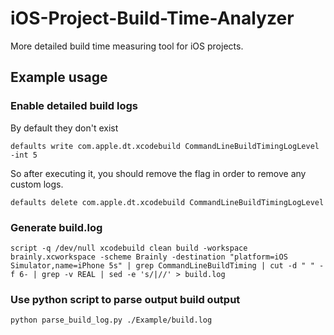 # iOS-Project-Build-Time-Analyzer
More detailed build time measuring tool for iOS projects.


## Example usage
### Enable detailed build logs

By default they don't exist
```
defaults write com.apple.dt.xcodebuild CommandLineBuildTimingLogLevel -int 5
```

So after executing it, you should remove the flag in order to remove any custom logs.
```
defaults delete com.apple.dt.xcodebuild CommandLineBuildTimingLogLevel
```

### Generate build.log
```
script -q /dev/null xcodebuild clean build -workspace brainly.xcworkspace -scheme Brainly -destination "platform=iOS Simulator,name=iPhone 5s" | grep CommandLineBuildTiming | cut -d " " -f 6- | grep -v REAL | sed -e 's/|//' > build.log
```

### Use python script to parse output build output
```
python parse_build_log.py ./Example/build.log
```
